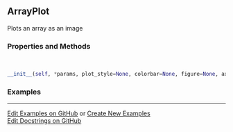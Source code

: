 ## <a id="McUtils.Plots.Plots.ArrayPlot">ArrayPlot</a>
Plots an array as an image

### Properties and Methods
<a id="McUtils.Plots.Plots.ArrayPlot.__init__" class="docs-object-method">&nbsp;</a>
```python
__init__(self, *params, plot_style=None, colorbar=None, figure=None, axes=None, subplot_kw=None, method='imshow', **opts): 
```

### Examples


___

[Edit Examples on GitHub](https://github.com/McCoyGroup/References/edit/gh-pages/Documentation/examples/McUtils/Plots/Plots/ArrayPlot.md) or 
[Create New Examples](https://github.com/McCoyGroup/References/new/gh-pages/?filename=Documentation/examples/McUtils/Plots/Plots/ArrayPlot.md) <br/>
[Edit Docstrings on GitHub](https://github.com/McCoyGroup/McUtils/edit/master/Plots/Plots.py?message=Update%20Docs)